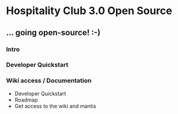 Hospitality Club 3.0 Open Source
================================

... going open-source! :-)
------------------------

### Intro

### Developer Quickstart

### Wiki access / Documentation

* Developer Quickstart
* Roadmap
* Get access to the wiki and mantis
